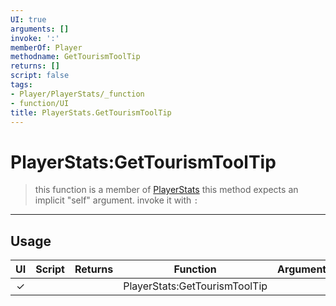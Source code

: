 ```yaml
---
UI: true
arguments: []
invoke: ':'
memberOf: Player
methodname: GetTourismToolTip
returns: []
script: false
tags:
- Player/PlayerStats/_function
- function/UI
title: PlayerStats.GetTourismToolTip
---
```

# PlayerStats:GetTourismToolTip
> this function is a member of [PlayerStats](civ-6/lua/PlayerStats.md)
> this method expects an implicit "self" argument. invoke it with `:`
-----
## Usage
|  UI | Script | Returns | Function | Arguments |
|:---:|:------:|-------:|:--------:|:---------|
|✓| ||PlayerStats:GetTourismToolTip||
